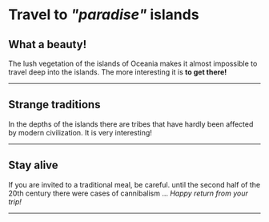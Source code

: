 # Travel to *"paradise"* islands

## What a beauty!
The lush vegetation of the islands of Oceania makes it almost impossible to travel deep into the islands. The more interesting it is __to get there!__
___

## Strange traditions
In the depths of the islands there are tribes that have hardly been affected by modern civilization. It is very interesting!
___

## Stay alive
If you are invited to a traditional meal, be careful. until the second half of the 20th century there were cases of cannibalism ...  *Happy return from your trip!*
___
